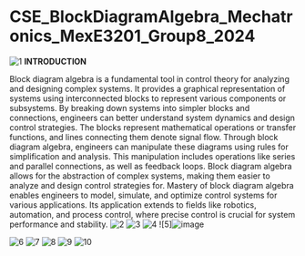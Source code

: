 # CSE_BlockDiagramAlgebra_Mechatronics_MexE3201_Group8_2024
![1](https://github.com/icecreamperson/CSE_BlockDiagramAlgebra_Mechatronics_MexE3201_Group8_2024/assets/157493649/9965f914-d2aa-4463-b89b-dcbfbf0375b1)
**INTRODUCTION**
   
   Block diagram algebra is a fundamental tool in control theory for analyzing and designing complex systems. It provides a graphical representation of systems using interconnected blocks to represent various components or subsystems. By breaking down systems into simpler blocks and connections, engineers can better understand system dynamics and design control strategies. The blocks represent mathematical operations or transfer functions, and lines connecting them denote signal flow. Through block diagram algebra, engineers can manipulate these diagrams using rules for simplification and analysis. This manipulation includes operations like series and parallel connections, as well as feedback loops. Block diagram algebra allows for the abstraction of complex systems, making them easier to analyze and design control strategies for. Mastery of block diagram algebra enables engineers to model, simulate, and optimize control systems for various applications. Its application extends to fields like robotics, automation, and process control, where precise control is crucial for system performance and stability.
![2](https://github.com/icecreamperson/CSE_BlockDiagramAlgebra_Mechatronics_MexE3201_Group8_2024/assets/157493649/d3b3379e-8ef6-48fc-ab03-490aa31306dc)
![3](https://github.com/icecreamperson/CSE_BlockDiagramAlgebra_Mechatronics_MexE3201_Group8_2024/assets/157493649/32427614-8017-4436-b294-e217d839347e)
![4](https://github.com/icecreamperson/CSE_BlockDiagramAlgebra_Mechatronics_MexE3201_Group8_2024/assets/157493649/6df30962-544d-4097-bba4-bad86b9b29a8)
![5]![image](https://github.com/icecreamperson/CSE_BlockDiagramAlgebra_Mechatronics_MexE3201_Group8_2024/assets/157558526/3430c644-8f28-4f09-a5cd-43c0ca1b8bdf)

![6](https://github.com/icecreamperson/CSE_BlockDiagramAlgebra_Mechatronics_MexE3201_Group8_2024/assets/157493649/aa0da91a-9169-4258-8358-3e03589b102a)
![7](https://github.com/icecreamperson/CSE_BlockDiagramAlgebra_Mechatronics_MexE3201_Group8_2024/assets/157493649/be774b91-fc30-42b1-9047-4413d86636b3) 
![8](https://github.com/icecreamperson/CSE_BlockDiagramAlgebra_Mechatronics_MexE3201_Group8_2024/assets/157493649/8d1b378d-6629-4de0-aaa3-f3a6daf32e96) 
![9](https://github.com/icecreamperson/CSE_BlockDiagramAlgebra_Mechatronics_MexE3201_Group8_2024/assets/157493649/e4f48a04-b224-4dcf-8903-b71c4ba494d5)
![10](https://github.com/icecreamperson/CSE_BlockDiagramAlgebra_Mechatronics_MexE3201_Group8_2024/assets/157493649/235d1091-c257-4511-bf9c-c71fb16bdd33)
